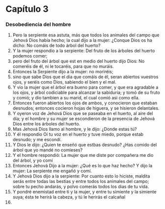 # Capítulo 3
### Desobediencia del hombre
1. Pero la serpiente esa astuta, más que todos los animales del campo que Jehová Dios había hecho; la cual dijo a la mujer: ¿Conque Dios os ha dicho: No comáis de todo árbol del huerto?
2. Y la mujer respondío a la serpiente: Del fruto de los árboles del huerto podemos comer;
3. pero del fruto del árbol que est en medio del huerto dijo Dios: No comeréis de él, ni le tocaréis, para que no muráis.
4. Entonces la Serpiente dijo a la mujer: no moriréis;
5. sino que sabe Dios que el dia que comáis de él, seran abiertos vuestros ojos, y seréis como Dios, sabiendo el bien y el mal.
6. Y vio la mujer que el árbol era bueno para comer, y que era agradable a los ojos, y árbol codiciable para alcanzar la sabiduría; y tomó de su fruto y comió; y dio tambien a su marid, el cual comió asi como ella.
7. Entonces fueron abiertos los ojos de ambos, y conocieron que estaban desnudos; entonces cocieron hojas de higuera, y se hisieron delantales.
8. Y oyeron voz de Jehová Dios que se paseaba en el huerto, al aire del día; y el hombre y su mujer se escondieron de la presencia de Jehová Dios entre los árboles del huerto.
9. Mas Jehová Dios llamo al hombre, y le dijo: ¿Donde estas tú?
10. Y él respondio Oí tu voz en el huerto y tuve miedo, porque estab desnudo; y me escondí.
11. Y Dios le dijo: ¿Quien te enseñó que estbas desnudo? ¿Has comido del árbol que yo mandé no comieses?
12. Y el hombre respondió: La mujer que me diste por compañera me dio del árbol, y yo comí
13. Entonces Jehová Dijo a la mujer: ¿Qué es lo que haz hecho? Y dijo la mujer: La serpiente me engañó y comí.
14. Y Jehová Dios dijo a la serpiente: Por cuanto esto lo hiciste, maldita serás entre todas las bestias y entre todos los animales del campo; sobre tu pecho andarás, y polvo comerás todos los dias de tu vida.
15. Y pondré enemistad entre ti y la mujer, y entre tu simiente y la simiente suya; ésta te herirá la cabeza, y tú le herirás el calcañal
16. 
